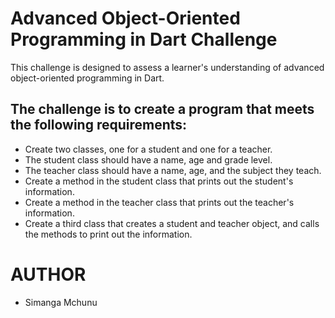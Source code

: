 # Advanced Object-Oriented Programming in Dart Challenge


This challenge is designed to assess a learner's understanding of advanced object-oriented programming in Dart.



## The challenge is to create a program that meets the following requirements:

- Create two classes, one for a student and one for a teacher.
- The student class should have a name, age and grade level.
- The teacher class should have a name, age, and the subject they teach.
- Create a method in the student class that prints out the student's information.
- Create a method in the teacher class that prints out the teacher's information.
- Create a third class that creates a student and teacher object, and calls the methods to print out the information.


# AUTHOR
- Simanga Mchunu